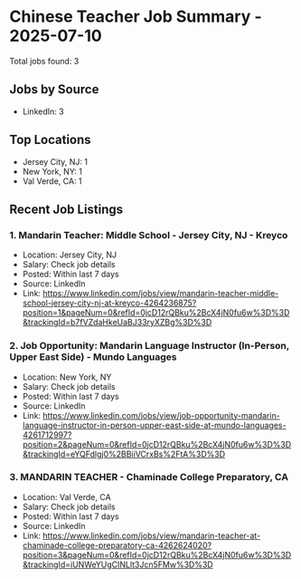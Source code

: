 # Chinese Teacher Job Summary - 2025-07-10

Total jobs found: 3

## Jobs by Source

- LinkedIn: 3

## Top Locations

- Jersey City, NJ: 1
- New York, NY: 1
- Val Verde, CA: 1

## Recent Job Listings

### 1. Mandarin Teacher: Middle School - Jersey City, NJ - Kreyco
- Location: Jersey City, NJ
- Salary: Check job details
- Posted: Within last 7 days
- Source: LinkedIn
- Link: https://www.linkedin.com/jobs/view/mandarin-teacher-middle-school-jersey-city-nj-at-kreyco-4264236875?position=1&pageNum=0&refId=0jcD12rQBku%2BcX4jN0fu6w%3D%3D&trackingId=b7fVZdaHkeUaBJ33ryXZBg%3D%3D

### 2. Job Opportunity: Mandarin Language Instructor (In-Person, Upper East Side) - Mundo Languages
- Location: New York, NY
- Salary: Check job details
- Posted: Within last 7 days
- Source: LinkedIn
- Link: https://www.linkedin.com/jobs/view/job-opportunity-mandarin-language-instructor-in-person-upper-east-side-at-mundo-languages-4261712997?position=2&pageNum=0&refId=0jcD12rQBku%2BcX4jN0fu6w%3D%3D&trackingId=eYQFdlgj0%2BBiiVCrxBs%2FtA%3D%3D

### 3. MANDARIN TEACHER - Chaminade College Preparatory, CA
- Location: Val Verde, CA
- Salary: Check job details
- Posted: Within last 7 days
- Source: LinkedIn
- Link: https://www.linkedin.com/jobs/view/mandarin-teacher-at-chaminade-college-preparatory-ca-4262624020?position=3&pageNum=0&refId=0jcD12rQBku%2BcX4jN0fu6w%3D%3D&trackingId=iUNWeYUgCINLlt3Jcn5FMw%3D%3D

